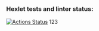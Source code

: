 ### Hexlet tests and linter status:
[![Actions Status](https://github.com/AlexMaster001/devops-for-programmers-project-76/actions/workflows/hexlet-check.yml/badge.svg)](https://github.com/AlexMaster001/devops-for-programmers-project-76/actions)
123
